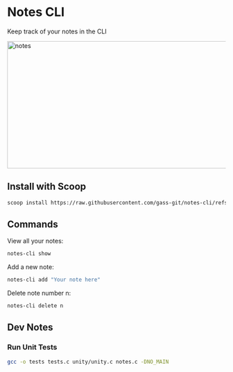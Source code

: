 # Notes CLI

Keep track of your notes in the CLI

<img width="706" height="293" alt="notes" src="https://github.com/user-attachments/assets/f1956c5f-a985-460a-84b6-e3a72ccd428f" />

## Install with Scoop

```sh
scoop install https://raw.githubusercontent.com/gass-git/notes-cli/refs/heads/main/notes-cli.json
```

## Commands

View all your notes:
```sh
notes-cli show
```

Add a new note:
```sh
notes-cli add "Your note here"
```

Delete note number n:
```sh
notes-cli delete n
```

## Dev Notes

### Run Unit Tests

```sh
gcc -o tests tests.c unity/unity.c notes.c -DNO_MAIN
```
